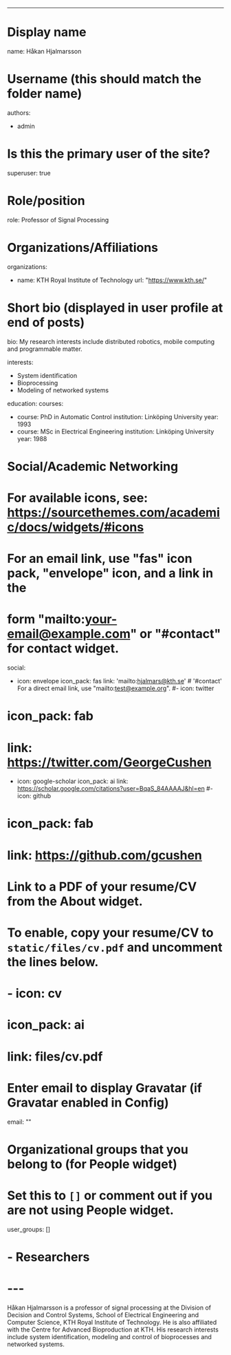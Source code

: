 ---
# Display name
name: Håkan Hjalmarsson

# Username (this should match the folder name)
authors:
- admin

# Is this the primary user of the site?
superuser: true

# Role/position
role: Professor of Signal Processing

# Organizations/Affiliations
organizations:
- name: KTH Royal Institute of Technology
  url: "https://www.kth.se/"

# Short bio (displayed in user profile at end of posts)
bio: My research interests include distributed robotics, mobile computing and programmable matter.

interests:
- System identification
- Bioprocessing 
- Modeling of networked systems

education:
  courses:
  - course: PhD in Automatic Control
    institution: Linköping University
    year: 1993
  - course: MSc in Electrical Engineering
    institution: Linköping University
    year: 1988

# Social/Academic Networking
# For available icons, see: https://sourcethemes.com/academic/docs/widgets/#icons
#   For an email link, use "fas" icon pack, "envelope" icon, and a link in the
#   form "mailto:your-email@example.com" or "#contact" for contact widget.
social:
- icon: envelope
  icon_pack: fas
  link: 'mailto:hjalmars@kth.se'  # '#contact'  For a direct email link, use "mailto:test@example.org".
#- icon: twitter
# icon_pack: fab
# link: https://twitter.com/GeorgeCushen
- icon: google-scholar
  icon_pack: ai
  link: https://scholar.google.com/citations?user=BqaS_84AAAAJ&hl=en
#- icon: github
#  icon_pack: fab
#  link: https://github.com/gcushen
# Link to a PDF of your resume/CV from the About widget.
# To enable, copy your resume/CV to `static/files/cv.pdf` and uncomment the lines below.  
# - icon: cv
#   icon_pack: ai
#   link: files/cv.pdf

# Enter email to display Gravatar (if Gravatar enabled in Config)
email: ""
  
# Organizational groups that you belong to (for People widget)
#   Set this to `[]` or comment out if you are not using People widget.  
user_groups: []
# - Researchers
# ---

Håkan Hjalmarsson is a professor of signal processing at the Division of Decision and Control Systems, School of Electrical Engineering and Computer Science, KTH Royal Institute of Technology. He is also affiliated with the Centre for Advanced Bioproduction at KTH. His research interests include system identification, modeling and control of bioprocesses and networked systems. 
